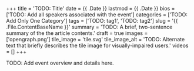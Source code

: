 +++
title = 'TODO: Title'
date = {{ .Date }}
lastmod = {{ .Date }}
bios = ['TODO: Add all speakers associated with the event']
categories = ['TODO: Add Only One Category']
tags = ['TODO: tag1', 'TODO: tag2']
slug = '{{ .File.ContentBaseName }}'
summary = 'TODO: A brief, two-sentence summary of the the article contents.'
draft = true
images = ['opengraph.png']
tile_image = 'tile.svg'
tile_image_alt = 'TODO: Alternate text that briefly describes the tile image for visually-impaired users.'
videos = []
+++

TODO: Add event overview and details here.
